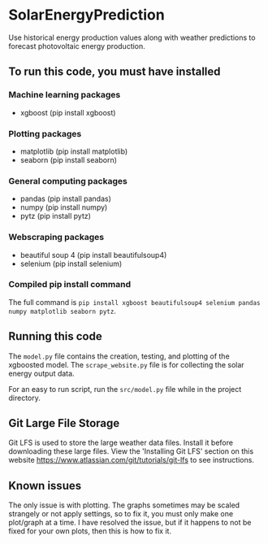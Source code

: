 # SolarEnergyPrediction

Use historical energy production values along with weather predictions to forecast photovoltaic energy production.

## To run this code, you must have installed

### Machine learning packages

* xgboost          (pip install xgboost)

### Plotting packages

* matplotlib       (pip install matplotlib)
* seaborn          (pip install seaborn)

### General computing packages

* pandas           (pip install pandas)
* numpy            (pip install numpy)
* pytz             (pip install pytz)

### Webscraping packages

* beautiful soup 4 (pip install beautifulsoup4)
* selenium         (pip install selenium)

### Compiled pip install command

The full command is `pip install xgboost beautifulsoup4 selenium pandas numpy matplotlib seaborn pytz`.

## Running this code

The `model.py` file contains the creation, testing, and plotting of the xgboosted model.
The `scrape_website.py` file is for collecting the solar energy output data.

For an easy to run script, run the `src/model.py` file while in the project directory.

## Git Large File Storage

Git LFS is used to store the large weather data files. Install it before downloading these large files. View the 'Installing Git LFS' section on this website <https://www.atlassian.com/git/tutorials/git-lfs> to see instructions.

## Known issues

The only issue is with plotting. The graphs sometimes may be scaled strangely or not apply settings, so to fix it, you must only make one plot/graph at a time. I have resolved the issue, but if it happens to not be fixed for your own plots, then this is how to fix it.
